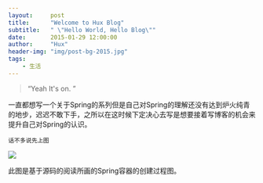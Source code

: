 ```yaml
---
layout:     post
title:      "Welcome to Hux Blog"
subtitle:   " \"Hello World, Hello Blog\""
date:       2015-01-29 12:00:00
author:     "Hux"
header-img: "img/post-bg-2015.jpg"
tags:
    - 生活
---
```


> “Yeah It's on. ”



一直都想写一个关于Spring的系列但是自己对Spring的理解还没有达到炉火纯青的地步，迟迟不敢下手，之所以在这时候下定决心去写是想要接着写博客的机会来提升自己对Spring的认识。

    话不多说先上图

![](C:\Users\Administrator\Desktop\upload\2018\12\3jjgq1mqjsj2brmfo1tdlp22vv.png)

此图是基于源码的阅读所画的Spring容器的创建过程图。
